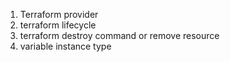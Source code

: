 
1. Terraform provider  
2. terraform lifecycle 
3. terraform destroy command or remove resource 
4. variable instance type 
